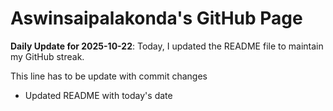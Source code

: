 # Aswinsaipalakonda's GitHub Page

**Daily Update for 2025-10-22**: Today, I updated the README file to maintain my GitHub streak.

This line has to be update with commit changes
 - Updated README with today's date 
